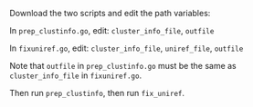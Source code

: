 
Download the two scripts and edit the path variables:

In `prep_clustinfo.go`, edit: `cluster_info_file`, `outfile`

In `fixuniref.go`, edit: `cluster_info_file`, `uniref_file`, `outfile`

Note that `outfile` in `prep_clustinfo.go` must be the same as
`cluster_info_file` in `fixuniref.go`.

Then run `prep_clustinfo`, then run `fix_uniref`.